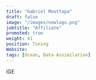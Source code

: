 ```yaml
---
title: "Gabriel Mouttapa"
draft: false
image: "/images/newlogo.png"
jobtitle: "Affiliate"
promoted: true
weight: 41
position: Tuning
Website:
tags: [Ocean, Data Assimilation]
---
```


IGE
